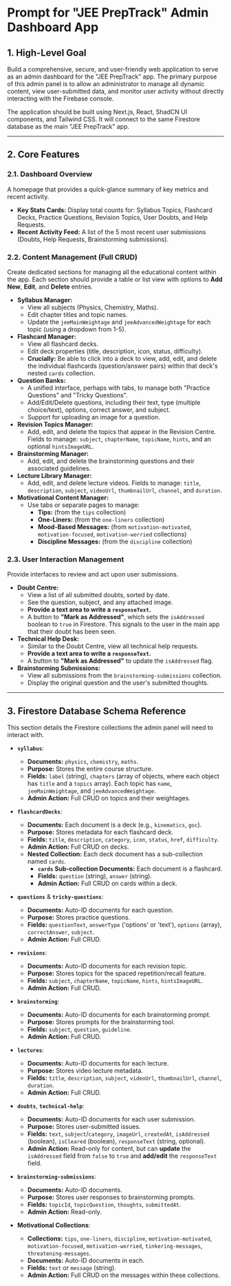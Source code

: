 # Prompt for "JEE PrepTrack" Admin Dashboard App

## 1. High-Level Goal

Build a comprehensive, secure, and user-friendly web application to serve as an admin dashboard for the "JEE PrepTrack" app. The primary purpose of this admin panel is to allow an administrator to manage all dynamic content, view user-submitted data, and monitor user activity without directly interacting with the Firebase console.

The application should be built using Next.js, React, ShadCN UI components, and Tailwind CSS. It will connect to the same Firestore database as the main "JEE PrepTrack" app.

---

## 2. Core Features

### 2.1. Dashboard Overview
A homepage that provides a quick-glance summary of key metrics and recent activity.
- **Key Stats Cards:** Display total counts for: Syllabus Topics, Flashcard Decks, Practice Questions, Revision Topics, User Doubts, and Help Requests.
- **Recent Activity Feed:** A list of the 5 most recent user submissions (Doubts, Help Requests, Brainstorming submissions).

### 2.2. Content Management (Full CRUD)
Create dedicated sections for managing all the educational content within the app. Each section should provide a table or list view with options to **Add New**, **Edit**, and **Delete** entries.

- **Syllabus Manager:**
  - View all subjects (Physics, Chemistry, Maths).
  - Edit chapter titles and topic names.
  - Update the `jeeMainWeightage` and `jeeAdvancedWeightage` for each topic (using a dropdown from 1-5).
- **Flashcard Manager:**
  - View all flashcard decks.
  - Edit deck properties (title, description, icon, status, difficulty).
  - **Crucially:** Be able to click into a deck to view, add, edit, and delete the individual flashcards (question/answer pairs) within that deck's nested `cards` collection.
- **Question Banks:**
  - A unified interface, perhaps with tabs, to manage both "Practice Questions" and "Tricky Questions".
  - Add/Edit/Delete questions, including their text, type (multiple choice/text), options, correct answer, and subject.
  - Support for uploading an image for a question.
- **Revision Topics Manager:**
  - Add, edit, and delete the topics that appear in the Revision Centre. Fields to manage: `subject`, `chapterName`, `topicName`, `hints`, and an optional `hintsImageURL`.
- **Brainstorming Manager:**
  - Add, edit, and delete the brainstorming questions and their associated guidelines.
- **Lecture Library Manager:**
  - Add, edit, and delete lecture videos. Fields to manage: `title`, `description`, `subject`, `videoUrl`, `thumbnailUrl`, `channel`, and `duration`.
- **Motivational Content Manager:**
  - Use tabs or separate pages to manage:
    - **Tips:** (from the `tips` collection)
    - **One-Liners:** (from the `one-liners` collection)
    - **Mood-Based Messages:** (from `motivation-motivated`, `motivation-focused`, `motivation-worried` collections)
    - **Discipline Messages:** (from the `discipline` collection)

### 2.3. User Interaction Management
Provide interfaces to review and act upon user submissions.

- **Doubt Centre:**
  - View a list of all submitted doubts, sorted by date.
  - See the question, subject, and any attached image.
  - **Provide a text area to write a `responseText`.**
  - A button to **"Mark as Addressed"**, which sets the `isAddressed` boolean to `true` in Firestore. This signals to the user in the main app that their doubt has been seen.
- **Technical Help Desk:**
  - Similar to the Doubt Centre, view all technical help requests.
  - **Provide a text area to write a `responseText`.**
  - A button to **"Mark as Addressed"** to update the `isAddressed` flag.
- **Brainstorming Submissions:**
  - View all submissions from the `brainstorming-submissions` collection.
  - Display the original question and the user's submitted thoughts.

---

## 3. Firestore Database Schema Reference

This section details the Firestore collections the admin panel will need to interact with.

- **`syllabus`**:
  - **Documents:** `physics`, `chemistry`, `maths`.
  - **Purpose:** Stores the entire course structure.
  - **Fields:** `label` (string), `chapters` (array of objects, where each object has `title` and a `topics` array). Each topic has `name`, `jeeMainWeightage`, and `jeeAdvancedWeightage`.
  - **Admin Action:** Full CRUD on topics and their weightages.

- **`flashcardDecks`**:
  - **Documents:** Each document is a deck (e.g., `kinematics`, `goc`).
  - **Purpose:** Stores metadata for each flashcard deck.
  - **Fields:** `title`, `description`, `category`, `icon`, `status`, `href`, `difficulty`.
  - **Admin Action:** Full CRUD on decks.
  - **Nested Collection:** Each deck document has a sub-collection named `cards`.
    - **`cards` Sub-collection Documents:** Each document is a flashcard.
    - **Fields:** `question` (string), `answer` (string).
    - **Admin Action:** Full CRUD on cards within a deck.

- **`questions`** & **`tricky-questions`**:
  - **Documents:** Auto-ID documents for each question.
  - **Purpose:** Stores practice questions.
  - **Fields:** `questionText`, `answerType` ('options' or 'text'), `options` (array), `correctAnswer`, `subject`.
  - **Admin Action:** Full CRUD.

- **`revisions`**:
  - **Documents:** Auto-ID documents for each revision topic.
  - **Purpose:** Stores topics for the spaced repetition/recall feature.
  - **Fields:** `subject`, `chapterName`, `topicName`, `hints`, `hintsImageURL`.
  - **Admin Action:** Full CRUD.

- **`brainstorming`**:
  - **Documents:** Auto-ID documents for each brainstorming prompt.
  - **Purpose:** Stores prompts for the brainstorming tool.
  - **Fields:** `subject`, `question`, `guideline`.
  - **Admin Action:** Full CRUD.

- **`lectures`**:
  - **Documents:** Auto-ID documents for each lecture.
  - **Purpose:** Stores video lecture metadata.
  - **Fields:** `title`, `description`, `subject`, `videoUrl`, `thumbnailUrl`, `channel`, `duration`.
  - **Admin Action:** Full CRUD.

- **`doubts`**, **`technical-help`**:
  - **Documents:** Auto-ID documents for each user submission.
  - **Purpose:** Stores user-submitted issues.
  - **Fields:** `text`, `subject`/`category`, `imageUrl`, `createdAt`, `isAddressed` (boolean), `isCleared` (boolean), `responseText` (string, optional).
  - **Admin Action:** Read-only for content, but can **update** the `isAddressed` field from `false` to `true` and **add/edit** the `responseText` field.

- **`brainstorming-submissions`**:
  - **Documents:** Auto-ID documents.
  - **Purpose:** Stores user responses to brainstorming prompts.
  - **Fields:** `topicId`, `topicQuestion`, `thoughts`, `submittedAt`.
  - **Admin Action:** Read-only.

- **Motivational Collections**:
  - **Collections:** `tips`, `one-liners`, `discipline`, `motivation-motivated`, `motivation-focused`, `motivation-worried`, `tinkering-messages`, `threatening-messages`.
  - **Documents:** Auto-ID documents in each.
  - **Fields:** `text` or `message` (string).
  - **Admin Action:** Full CRUD on the messages within these collections.
